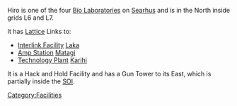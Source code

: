 Hiro is one of the four [Bio Laboratories](Bio_Laboratory.md) on
[Searhus](Searhus.md) and is in the North inside grids L6 and
L7.

It has [Lattice](Lattice.md) Links to:

- [Interlink Facility](Interlink_Facility.md)
  [Laka](Laka.md)
- [Amp Station](Amp_Station.md) [Matagi](Matagi.md)
- [Technology Plant](Technology_Plant.md)
  [Karihi](Karihi.md)

It is a Hack and Hold Facility and has a Gun Tower to its East, which is
partially inside the [SOI](SOI.md).

[Category:Facilities](Category:Facilities.md)
